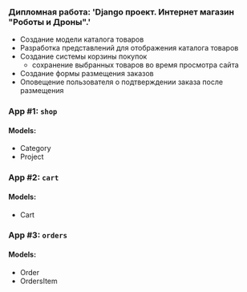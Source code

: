 ### Дипломная работа: 'Django проект. Интернет магазин "Роботы и Дроны".'

- Создание модели каталога товаров
- Разработка представлений для отображения каталога товаров
- Создание системы корзины покупок
    - сохранение выбранных товаров во время просмотра сайта
- Создание формы размещения заказов
- Оповещение пользователя о подтверждении заказа после размещения

### App #1: `shop`
#### Models:
- Category
- Project

### App #2: `cart`
#### Models:
- Cart

### App #3: `orders`
#### Models:
- Order
- OrdersItem




